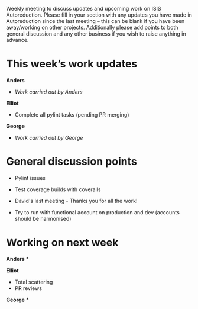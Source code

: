 Weekly meeting to discuss updates and upcoming work on ISIS Autoreduction.
Please fill in your section with any updates you have made in Autoreduction since the last meeting – this can be blank if you have been away/working on other projects. Additionally please add points to both general discussion and any other business if you wish to raise anything in advance.

This week’s work updates
========================

**Anders**
* *Work carried out by Anders*

**Elliot**
* Complete all pylint tasks (pending PR merging) 

**George**
* *Work carried out by George*


General discussion points
=========================

* Pylint issues
* Test coverage builds with coveralls
* David's last meeting - Thanks you for all the work!


* Try to run with functional account on production and dev (accounts should be harmonised)

Working on next week
====================

**Anders**
* 

**Elliot**
* Total scattering
* PR reviews

**George**
* 
